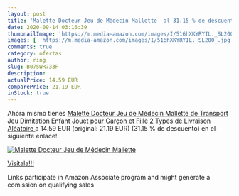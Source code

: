 ```yaml
---
layout: post
title: 'Malette Docteur Jeu de Médecin Mallette  al 31.15 % de descuento'
date: 2020-09-14 03:16:39
thumbnailImage: 'https://m.media-amazon.com/images/I/516hXKYRYIL._SL200_.jpg'
images: [ 'https://m.media-amazon.com/images/I/516hXKYRYIL._SL200_.jpg' ]
comments: true
category: ofertas
author: ring
slug: B075WR733P
description:
actualPrice: 14.59 EUR
comparePrice: 21.19 EUR
inStock: true
---
```


Ahora mismo tienes [Malette Docteur Jeu de Médecin Mallette de Transport Jeu Dimitation Enfant Jouet pour Garçon et Fille  2 Types de Livraison Aléatoire ](https://www.amazon.fr/dp/B075WR733P/?tag=tolees0d-21) a 14.59 EUR (original: 21.19 EUR) (31.15 %  de descuento) en el siguiente enlace!

[![Malette Docteur Jeu de Médecin Mallette ](https://m.media-amazon.com/images/I/516hXKYRYIL._SL200_.jpg)](https://www.amazon.fr/dp/B075WR733P/?tag=tolees0d-21)

[Visítala!!!](https://www.amazon.fr/dp/B075WR733P/?tag=tolees0d-21)

Links participate in Amazon Associate program and might generate a comission on qualifying sales
